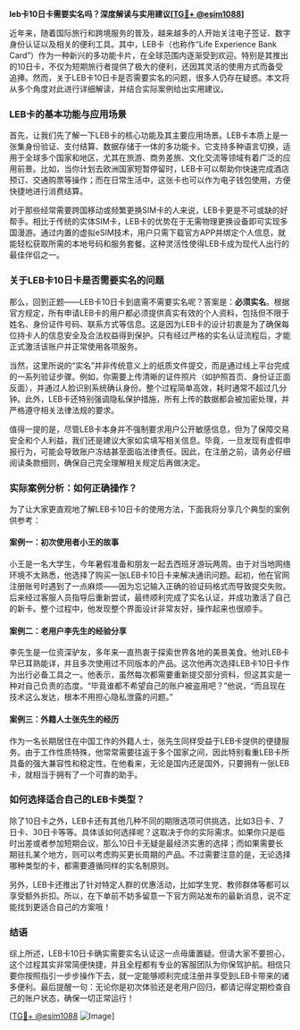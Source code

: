 **leb卡10日卡需要实名吗？深度解读与实用建议[[TG💪+ @esim1088](https://t.me/s/esim1088)]**

近年来，随着国际旅行和跨境服务的普及，越来越多的人开始关注电子签证、数字身份认证以及相关的便利工具。其中，LEB卡（也称作“Life Experience Bank Card”）作为一种新兴的多功能卡片，在全球范围内逐渐受到欢迎。特别是其推出的10日卡，不仅为短期旅行者提供了极大的便利，还因其灵活的使用方式而备受追捧。然而，关于LEB卡10日卡是否需要实名的问题，很多人仍存在疑惑。本文将从多个角度对此进行详细解读，并结合实际案例给出实用建议。

### LEB卡的基本功能与应用场景

首先，让我们先了解一下LEB卡的核心功能及其主要应用场景。LEB卡本质上是一张集身份验证、支付结算、数据存储于一体的多功能卡。它支持多种语言切换，适用于全球多个国家和地区，尤其在旅游、商务差旅、文化交流等领域有着广泛的应用前景。比如，当你计划去欧洲国家短暂停留时，LEB卡可以帮助你快速完成酒店预订、交通购票等操作；而在日常生活中，这张卡也可以作为电子钱包使用，方便快捷地进行消费结算。

对于那些经常需要跨国移动或频繁更换SIM卡的人来说，LEB卡更是不可或缺的好帮手。相比于传统的实体SIM卡，LEB卡的优势在于无需物理更换设备即可实现多国漫游。通过内置的虚拟eSIM技术，用户只需下载官方APP并绑定个人信息，就能轻松获取所需的本地号码和服务套餐。这种灵活性使得LEB卡成为现代人出行的最佳伴侣之一。

### 关于LEB卡10日卡是否需要实名的问题

那么，回到正题——LEB卡10日卡到底需不需要实名呢？答案是：**必须实名**。根据官方规定，所有申请LEB卡的用户都必须提供真实有效的个人资料，包括但不限于姓名、身份证件号码、联系方式等信息。这是因为LEB卡的设计初衷是为了确保每位持卡人的信息安全及合法权益得到保护。只有经过严格的实名认证流程后，才能正式激活该账户并正常使用各项服务。

当然，这里所说的“实名”并非传统意义上的纸质文件提交，而是通过线上平台完成的一系列验证步骤。例如，你需要上传清晰的证件照片（如护照首页、身份证正面反面），并通过人脸识别系统确认身份。整个过程简单高效，耗时通常不超过几分钟。此外，LEB卡还特别强调隐私保护措施，所有上传的数据都会被加密处理，并严格遵守相关法律法规的要求。

值得一提的是，尽管LEB卡本身并不强制要求用户公开敏感信息，但为了保障交易安全和个人利益，我们还是建议大家如实填写相关信息。毕竟，一旦发现有虚假申报行为，可能会导致账户冻结甚至面临法律责任。因此，在注册之前，请务必仔细阅读条款细则，确保自己完全理解相关规定后再做决定。

### 实际案例分析：如何正确操作？

为了让大家更直观地了解LEB卡10日卡的使用方法，下面我将分享几个典型的案例供参考：

#### 案例一：初次使用者小王的故事

小王是一名大学生，今年暑假准备和朋友一起去西班牙游玩两周。由于对当地网络环境不太熟悉，他选择了购买一张LEB卡10日卡来解决通讯问题。起初，他在官网注册账号时遇到了一点麻烦——因为忘记输入正确的验证码格式而导致提交失败。后来经过客服人员指导后重新尝试，最终顺利完成了实名认证，并成功激活了自己的新卡。整个过程中，他发现整个界面设计非常友好，操作起来也很顺手。

#### 案例二：老用户李先生的经验分享

李先生是一位资深驴友，多年来一直热衷于探索世界各地的美景美食。他对LEB卡早已耳熟能详，并且多次使用过不同版本的产品。这次他再次选择LEB卡10日卡作为出行必备工具之一。他表示，虽然每次都需要重新提交部分资料，但这其实是一种对自己负责的态度。“毕竟谁都不希望自己的账户被盗用吧？”他说，“而且现在技术这么发达，根本不用担心隐私泄露的问题。”

#### 案例三：外籍人士张先生的经历

作为一名长期居住在中国工作的外籍人士，张先生同样受益于LEB卡提供的便捷服务。由于工作性质特殊，他常常需要往返于多个国家之间，因此特别看重LEB卡所具备的强大兼容性和稳定性。在他看来，无论是国内还是国外，只要拥有一张LEB卡，就相当于拥有了一个可靠的助手。

### 如何选择适合自己的LEB卡类型？

除了10日卡之外，LEB卡还有其他几种不同的期限选项可供挑选，比如3日卡、7日卡、30日卡等等。具体该如何选择呢？这取决于你的实际需求。如果你只是临时出差或者参加短期会议，那么10日卡无疑是最经济实惠的选择；而如果需要长期驻扎某个地方，则可以考虑购买更长周期的产品。不过需要注意的是，无论选择哪种类型的卡，都需要遵循同样的实名制原则。

另外，LEB卡还推出了针对特定人群的优惠活动，比如学生党、教师群体等都可以享受额外折扣。所以，在下单前不妨多留意一下官方网站发布的最新消息，说不定能找到更适合自己的方案哦！

### 结语

综上所述，LEB卡10日卡确实需要实名认证这一点毋庸置疑。但请大家不要担心，这个过程其实非常简便快捷，并且全程都有专业的客服团队为你保驾护航。相信只要你按照指引一步步操作下去，就一定能够顺利完成注册并享受到LEB卡带来的诸多便利。最后提醒一句：无论你是初次体验还是老用户回归，都请记得定期检查自己的账户状态，确保一切正常运行！

[[TG💪+ @esim1088](https://t.me/s/esim1088) ![Image](https://i.postimg.cc/4NQfJmqS/Snipaste-2025-05-13-00-14-12.png)]